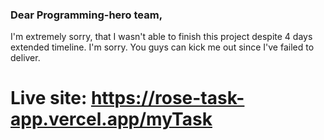 ### Dear Programming-hero team,

I'm extremely sorry, that I wasn't able to finish this project despite 4 days extended timeline. I'm sorry.
You guys can kick me out since I've failed to deliver.

# Live site: https://rose-task-app.vercel.app/myTask
